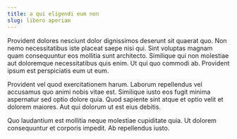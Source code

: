 ```yaml
---
title: a qui eligendi eum non
slug: libero aperiam
---
```


Provident dolores nesciunt dolor dignissimos deserunt sit quaerat quo. Non nemo necessitatibus iste placeat saepe nisi qui. Sint voluptas magnam quam consequuntur eos mollitia sunt architecto. Similique qui non molestiae aut doloremque necessitatibus quis enim. Ut qui quo commodi ab. Provident ipsum est perspiciatis eum ut eum.

Provident vel quod exercitationem harum. Laborum repellendus vel accusamus quo animi nobis vitae est. Similique iusto eos fugit minima aspernatur sed optio dolore quia. Quod sapiente sint atque et optio velit et dolorem maiores. Aut qui dolorum ut est eius debitis.

Quo laudantium est mollitia neque molestiae cupiditate quia. Ut dolorem consequuntur et corporis impedit. Ab repellendus iusto.
